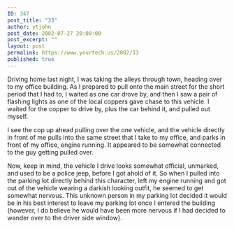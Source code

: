 ```yaml
---
ID: 347
post_title: "33"
author: ytjohn
post_date: 2002-07-27 20:00:00
post_excerpt: ""
layout: post
permalink: https://www.yourtech.us/2002/33
published: true
---
```

Driving home last night, I was taking the alleys through town, heading over to my office building.  As I prepared to pull onto the main street for the short period that I had to, I waited as one car drove by, and then I saw a pair of flashing lights as one of the local coppers gave chase to this vehicle.  I waited for the copper to drive by, plus the car behind it, and pulled out myself.

I see the cop up ahead pulling over the one vehicle, and the vehicle directly in front of me pulls into the same street that I take to my office, and parks in front of my office, engine running.  It appeared to be somewhat connected to the guy getting pulled over.

Now, keep in mind, the vehicle I drive looks somewhat official, unmarked, and used to be a police jeep, before I got ahold of it.  So when I pulled into the parking lot directly behind this character, left my engine running and got out of the vehicle wearing a darkish looking outfit, he seemed to get somewhat nervous.  This unknown person in my parking lot decided it would be in his best interest to leave my parking lot once I entered the building (however, I do believe he would have been more nervous if I had decided to wander over to the driver side window).